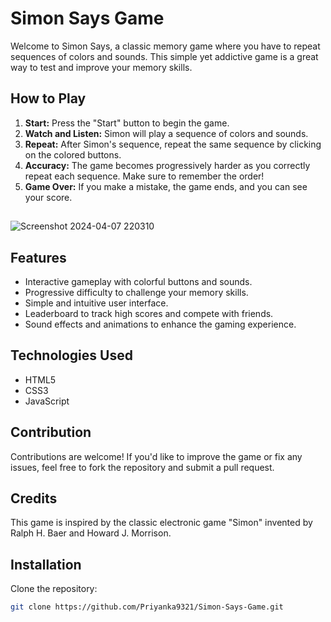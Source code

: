 # Simon Says Game

Welcome to Simon Says, a classic memory game where you have to repeat sequences of colors and sounds. This simple yet addictive game is a great way to test and improve your memory skills.

## How to Play

1. **Start:** Press the "Start" button to begin the game.
2. **Watch and Listen:** Simon will play a sequence of colors and sounds.
3. **Repeat:** After Simon's sequence, repeat the same sequence by clicking on the colored buttons.
4. **Accuracy:** The game becomes progressively harder as you correctly repeat each sequence. Make sure to remember the order!
5. **Game Over:** If you make a mistake, the game ends, and you can see your score.

## 
   
![Screenshot 2024-04-07 220310](https://github.com/Priyanka9321/Simon-Says-Game/assets/91218634/3a250798-09a9-4e71-912f-d5a840fe00f5)


## Features

- Interactive gameplay with colorful buttons and sounds.
- Progressive difficulty to challenge your memory skills.
- Simple and intuitive user interface.
- Leaderboard to track high scores and compete with friends.
- Sound effects and animations to enhance the gaming experience.

## Technologies Used
- HTML5
- CSS3
- JavaScript

## Contribution
Contributions are welcome! If you'd like to improve the game or fix any issues, feel free to fork the repository and submit a pull request.

## Credits
This game is inspired by the classic electronic game "Simon" invented by Ralph H. Baer and Howard J. Morrison.

## Installation

Clone the repository:

```bash
git clone https://github.com/Priyanka9321/Simon-Says-Game.git

